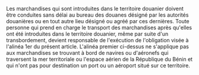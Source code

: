 Les marchandises qui sont introduites dans le
territoire douanier doivent être conduites sans délai au bureau des
douanes désigné par les autorités douanières ou en tout autre lieu
désigné ou agréé par ces dernières.
Toute personne qui prend en charge le transport des marchandises après
qu'elles ont été introduites dans le territoire douanier, même par suite
d'un transbordement, devient responsable de l'exécution de l'obligation
visée à l'alinéa 1er  du présent article.
L'alinéa premier ci-dessus ne s'applique pas aux marchandises se
trouvant à bord de navires ou d'aéronefs qui traversent la mer
territoriale ou l'espace aérien de la République du Bénin et qui n'ont
pas pour destination un port ou un aéroport situé sur ce territoire.